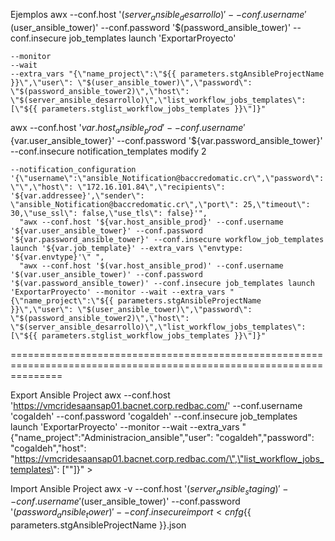 Ejemplos
awx 
    --conf.host '$(server_ansible_desarrollo)' 
    --conf.username '$(user_ansible_tower)' 
    --conf.password '$(password_ansible_tower)' 
    --conf.insecure 
    job_templates launch 'ExportarProyecto'
    
    --monitor 
    --wait 
    --extra_vars "{\"name_project\":\"${{ parameters.stgAnsibleProjectName }}\",\"user\": \"$(user_ansible_tower)\",\"password\": \"$(password_ansible_tower2)\",\"host\": \"$(server_ansible_desarrollo)\",\"list_workflow_jobs_templates\": [\"${{ parameters.stglist_workflow_jobs_templates }}\"]}"


awx 
    --conf.host '${var.host_ansible_prod}' 
    --conf.username '${var.user_ansible_tower}' 
    --conf.password '${var.password_ansible_tower}' 
    --conf.insecure 
    notification_templates modify 2 
    
    --notification_configuration '{\"username\":\"ansible_Notification@baccredomatic.cr\",\"password\": \"\",\"host\": \"172.16.101.84\",\"recipients\": '${var.addressee}',\"sender\": \"ansible_Notification@baccredomatic.cr\",\"port\": 25,\"timeout\": 30,\"use_ssl\": false,\"use_tls\": false}'",
      "awx --conf.host '${var.host_ansible_prod}' --conf.username '${var.user_ansible_tower}' --conf.password '${var.password_ansible_tower}' --conf.insecure workflow_job_templates launch '${var.job_template}' --extra_vars \"envtype: '${var.envtype}'\" ",
      "awx --conf.host '$(var.host_ansible_prod)' --conf.username '$(var.user_ansible_tower)' --conf.password '$(var.password_ansible_tower)' --conf.insecure job_templates launch 'ExportarProyecto' --monitor --wait --extra_vars "{\"name_project\":\"${{ parameters.stgAnsibleProjectName }}\",\"user\": \"$(user_ansible_tower)\",\"password\": \"$(password_ansible_tower2)\",\"host\": \"$(server_ansible_desarrollo)\",\"list_workflow_jobs_templates\": [\"${{ parameters.stglist_workflow_jobs_templates }}\"]}"

=====================================================================================================================

Export Ansible Project
awx --conf.host 'https://vmcridesaansap01.bacnet.corp.redbac.com/' --conf.username 'cogaldeh' --conf.password 'cogaldeh' --conf.insecure job_templates launch 'ExportarProyecto' --monitor --wait --extra_vars "{\"name_project\":\"Administracion_ansible\",\"user\": \"cogaldeh\",\"password\": \"cogaldeh\",\"host\": \"https://vmcridesaansap01.bacnet.corp.redbac.com/\",\"list_workflow_jobs_templates\": [\"\"]}" > 


Import Ansible Project
awx -v --conf.host '$(server_ansible_staging)' --conf.username '$(user_ansible_tower)' --conf.password '$(password_ansible_tower)' --conf.insecure import < cnfg${{ parameters.stgAnsibleProjectName }}.json